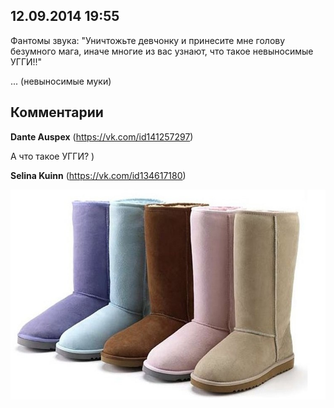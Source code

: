 ## 12.09.2014 19:55

Фантомы звука: "Уничтожьте девчонку и принесите мне голову безумного мага, иначе многие из вас узнают, что такое невыносимые УГГИ!!"

... (невыносимые муки)

## Комментарии

**Dante Auspex** (https://vk.com/id141257297)

А что такое УГГИ? )

**Selina Kuinn** (https://vk.com/id134617180)

![2014_09_12---19_55.jpg](img/2014_09_12---19_55.jpg)
